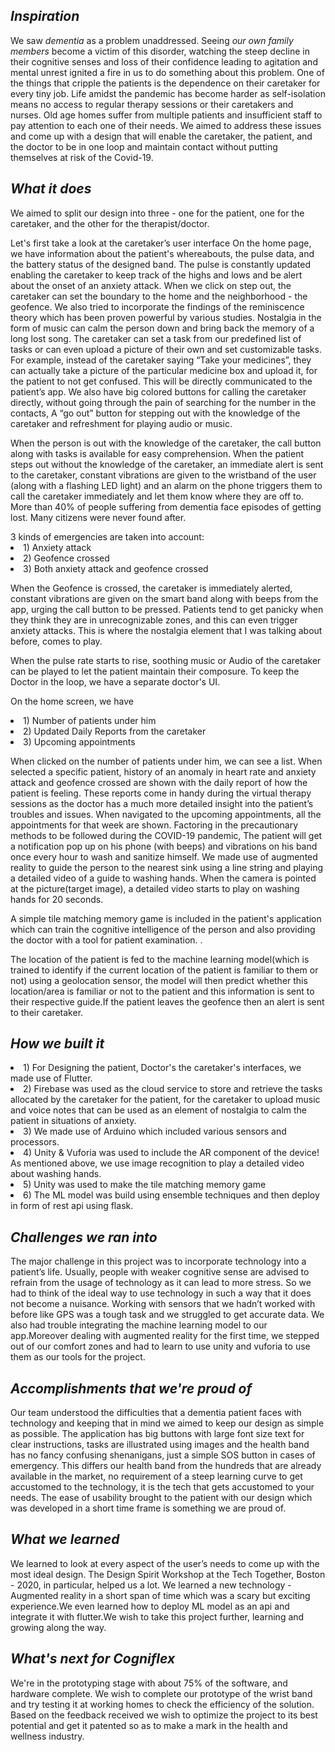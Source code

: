 ## *Inspiration*

We saw *dementia* as a problem unaddressed. Seeing *our own family members* become a victim of this disorder, watching the steep decline in their cognitive senses and loss of their confidence leading to agitation and mental unrest ignited a fire in us to do something about this problem. One of the things that cripple the patients is the dependence on their caretaker for every tiny job. Life amidst the pandemic has become harder as self-isolation means no access to regular therapy sessions or their caretakers and nurses. Old age homes suffer from multiple patients and insufficient staff to pay attention to each one of their needs. We aimed to address these issues and come up with a design that will enable the caretaker, the patient, and the doctor to be in one loop and maintain contact without putting themselves at risk of the Covid-19.

## *What it does*

<p>We aimed to split our design into three - one for the patient, one for the caretaker, and the other for the therapist/doctor.</p>
<p>Let's first take a look at the caretaker’s user interface On the home page, we have information about the patient's whereabouts, the pulse data, and the battery status of the designed band. The pulse is constantly updated enabling the caretaker to keep track of the highs and lows and be alert about the onset of an anxiety attack. When we click on step out, the caretaker can set the boundary to the home and the neighborhood - the geofence. We also tried to incorporate the findings of the reminiscence theory which has been proven powerful by various studies. Nostalgia in the form of music can calm the person down and bring back the memory of a long lost song. The caretaker can set a task from our predefined list of tasks or can even upload a picture of their own and set customizable tasks. For example, instead of the caretaker saying “Take your medicines”, they can actually take a picture of the particular medicine box and upload it, for the patient to not get confused. This will be directly communicated to the patient’s app. We also have big colored buttons for calling the caretaker directly, without going through the pain of searching for the number in the contacts, A “go out” button for stepping out with the knowledge of the caretaker and refreshment for playing audio or music.</p>
<p>When the person is out with the knowledge of the caretaker, the call button along with tasks is available for easy comprehension. When the patient steps out without the knowledge of the caretaker, an immediate alert is sent to the caretaker, constant vibrations are given to the wristband of the user (along with a flashing LED light) and an alarm on the phone triggers them to call the caretaker immediately and let them know where they are off to. More than 40% of people suffering from dementia face episodes of getting lost. Many citizens were never found after.</p>
3 kinds of emergencies are taken into account: 
<li>1) Anxiety attack</li>
 <li>2) Geofence crossed </li>
 <li> 3) Both anxiety attack and geofence crossed </li>
 <p> When the Geofence is crossed, the caretaker is immediately alerted, constant vibrations are given on the smart band along with beeps from the app, urging the call button to be pressed. Patients tend to get panicky when they think they are in unrecognizable zones, and this can even trigger anxiety attacks. This is where the nostalgia element that I was talking about before, comes to play.</p>
 <p>When the pulse rate starts to rise, soothing music or Audio of the caretaker can be played to let the patient maintain their composure. To keep the Doctor in the loop, we have a separate doctor's UI.</p>
 <p>On the home screen, we have
 <li> 1) Number of patients under him </li>
  <li>2) Updated Daily Reports from the caretaker</li>
 <li> 3) Upcoming appointments</li></p>
 <p>When clicked on the number of patients under him, we can see a list. When selected a specific patient, history of an anomaly in heart rate and anxiety attack and geofence crossed are shown with the daily report of how the patient is feeling. These reports come in handy during the virtual therapy sessions as the doctor has a much more detailed insight into the patient’s troubles and issues. When navigated to the upcoming appointments, all the appointments for that week are shown. Factoring in the precautionary methods to be followed during the COVID-19 pandemic, The patient will get a notification pop up on his phone (with beeps) and vibrations on his band once every hour to wash and sanitize himself. We made use of augmented reality to guide the person to the nearest sink using a line string and playing a detailed video of a guide to washing hands. When the camera is pointed at the picture(target image), a detailed video starts to play on washing hands for 20 seconds.</p>
 <p>A simple tile matching memory game is included in the patient's application which can train the cognitive intelligence of the person and also providing the doctor with a tool for patient examination. .</p>
<p>The location of the patient is fed to the machine learning model(which is trained to identify if the current location of the patient is familiar to them or not) using a geolocation sensor, the model will then predict whether this location/area is familiar or not to the patient and this information is sent to their respective guide.If the patient leaves the geofence then an alert is sent to their caretaker.</p>

## *How we built it*

 <li>1) For Designing the patient, Doctor's the caretaker's interfaces, we made use of Flutter. </li> 
  <li>2) Firebase was used as the cloud service to store and retrieve the tasks allocated by the caretaker for the patient, for the caretaker to upload music and voice notes that can be used as an element of nostalgia to calm the patient in situations of anxiety. </li>
  <li>3) We made use of Arduino which included various sensors and processors.  </li>
  <li>4) Unity & Vuforia was used to include the AR component of the device! As mentioned above, we use image recognition to play a detailed video about washing hands. </li>
  <li>5) Unity was used to make the tile matching memory game </li>
  <li>6) The ML model was build using ensemble techniques and then deploy in form of rest api using flask.</li>

## *Challenges we ran into*

The major challenge in this project was to incorporate technology into a patient’s life. Usually, people with weaker cognitive sense are advised to refrain from the usage of technology as it can lead to more stress. So we had to think of the ideal way to use technology in such a way that it does not become a nuisance. Working with sensors that we hadn’t worked with before like GPS was a tough task and we struggled to get accurate data. We also had trouble integrating the machine learning model to our app.Moreover dealing with augmented reality for the first time, we stepped out of our comfort zones and had to learn to use unity and vuforia to use them as our tools for the project.

## *Accomplishments that we're proud of*

Our team understood the difficulties that a dementia patient faces with technology and keeping that in mind we aimed to keep our design as simple as possible. The application has big buttons with large font size text for clear instructions, tasks are illustrated using images and the health band has no fancy confusing shenanigans, just a simple SOS button in cases of emergency. This differs our health band from the hundreds that are already available in the market, no requirement of a steep learning curve to get accustomed to the technology, it is the tech that gets accustomed to your needs. The ease of usability brought to the patient with our design which was developed in a short time frame is something we are proud of.

## *What we learned*

We learned to look at every aspect of the user’s needs to come up with the most ideal design. The Design Spirit Workshop at the Tech Together, Boston - 2020, in particular, helped us a lot. We learned a new technology - Augmented reality in a short span of time which was a scary but exciting experience.We even learned how to deploy ML model as an api and integrate it with flutter.We wish to take this project further, learning and growing along the way.

## *What's next for Cogniflex*

We're in the prototyping stage with about 75% of the software, and hardware complete. We wish to complete our prototype of the wrist band and try testing it at working homes to check the efficiency of the solution. Based on the feedback received we wish to optimize the project to its best potential and get it patented so as to make a mark in the health and wellness industry.
